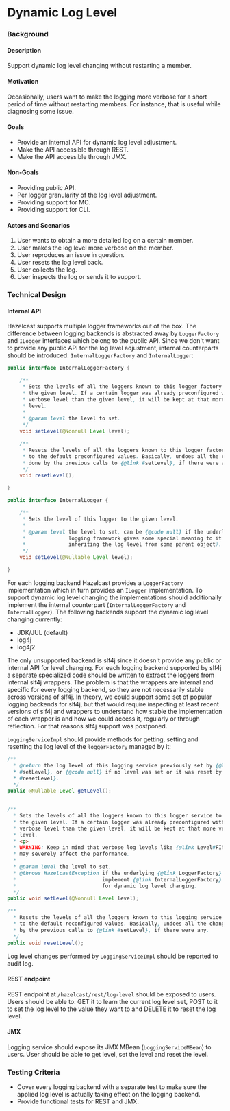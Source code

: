 # Dynamic Log Level

### Background
#### Description

Support dynamic log level changing without restarting a member.

#### Motivation

Occasionally, users want to make the logging more verbose for a short period of
time without restarting members. For instance, that is useful while diagnosing
some issue.

#### Goals

- Provide an internal API for dynamic log level adjustment.
- Make the API accessible through REST.
- Make the API accessible through JMX.

#### Non-Goals

- Providing public API.
- Per logger granularity of the log level adjustment.
- Providing support for MC.
- Providing support for CLI.

#### Actors and Scenarios

1. User wants to obtain a more detailed log on a certain member.
2. User makes the log level more verbose on the member.
3. User reproduces an issue in question.
4. User resets the log level back.
5. User collects the log.
6. User inspects the log or sends it to support.

### Technical Design

#### Internal API

Hazelcast supports multiple logger frameworks out of the box. The difference
between logging backends is abstracted away by `LoggerFactory` and `ILogger`
interfaces which belong to the public API. Since we don't want to provide any
public API for the log level adjustment, internal counterparts should be
introduced: `InternalLoggerFactory` and `InternalLogger`:

```java
public interface InternalLoggerFactory {

    /**
     * Sets the levels of all the loggers known to this logger factory to
     * the given level. If a certain logger was already preconfigured with a more
     * verbose level than the given level, it will be kept at that more verbose
     * level.
     *
     * @param level the level to set.
     */
    void setLevel(@Nonnull Level level);

    /**
     * Resets the levels of all the loggers known to this logger factory back
     * to the default preconfigured values. Basically, undoes all the changes
     * done by the previous calls to {@link #setLevel}, if there were any.
     */
    void resetLevel();

}
```

```java
public interface InternalLogger {

    /**
     * Sets the level of this logger to the given level.
     *
     * @param level the level to set, can be {@code null} if the underlying
     *              logging framework gives some special meaning to it (like
     *              inheriting the log level from some parent object).
     */
    void setLevel(@Nullable Level level);

}
```

For each logging backend Hazelcast provides a `LoggerFactory` implementation
which in turn provides an `ILogger` implementation. To support dynamic log level
changing the implementations should additionally implement the internal
counterpart (`InternalLoggerFactory` and `InternalLogger`). The following
backends support the dynamic log level changing currently:

- JDK/JUL (default)
- log4j
- log4j2

The only unsupported backend is slf4j since it doesn't provide any public or
internal API for level changing. For each logging backend supported by slf4j a
separate specialized code should be written to extract the loggers from internal
slf4j wrappers. The problem is that the wrappers are internal and specific for
every logging backend, so they are not necessarily stable across versions of
slf4j. In theory, we could support some set of popular logging backends for
slf4j, but that would require inspecting at least recent versions of slf4j and
wrappers to understand how stable the implementation of each wrapper is and how
we could access it, regularly or through reflection. For that reasons slf4j
support was postponed.

`LoggingServiceImpl` should provide methods for getting, setting and resetting
the log level of the `loggerFactory` managed by it:

```java
/**
  * @return the log level of this logging service previously set by {@link
  * #setLevel}, or {@code null} if no level was set or it was reset by {@link
  * #resetLevel}.
  */
public @Nullable Level getLevel();


/**
  * Sets the levels of all the loggers known to this logger service to
  * the given level. If a certain logger was already preconfigured with a more
  * verbose level than the given level, it will be kept at that more verbose
  * level.
  * <p>
  * WARNING: Keep in mind that verbose log levels like {@link Level#FINEST}
  * may severely affect the performance.
  *
  * @param level the level to set.
  * @throws HazelcastException if the underlying {@link LoggerFactory} doesn't
  *                            implement {@link InternalLoggerFactory} required
  *                            for dynamic log level changing.
  */
public void setLevel(@Nonnull Level level);

/**
  * Resets the levels of all the loggers known to this logging service back
  * to the default reconfigured values. Basically, undoes all the changes done
  * by the previous calls to {@link #setLevel}, if there were any.
  */
public void resetLevel();
```

Log level changes performed by `LoggingServiceImpl` should be reported to audit
log.

#### REST endpoint

REST endpoint at `/hazelcast/rest/log-level` should be exposed to users. Users
should be able to: GET it to learn the current log level set, POST to it to set
the log level to the value they want to and DELETE it to reset the log level.

#### JMX

Logging service should expose its JMX MBean (`LoggingServiceMBean`) to users.
User should be able to get level, set the level and reset the level.

### Testing Criteria

- Cover every logging backend with a separate test to make sure the applied log
  level is actually taking effect on the logging backend.
- Provide functional tests for REST and JMX.
